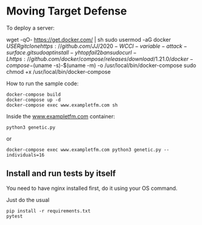 # Moving Target Defense

To deploy a server:


wget -qO- https://get.docker.com/ | sh
sudo usermod -aG docker $USER
git clone https://github.com/JJ/2020-WCCI-variable-attack-surface.git
sudo apt install -y htop fail2ban
sudo curl -L https://github.com/docker/compose/releases/download/1.21.0/docker-compose-$(uname -s)-$(uname -m) -o /usr/local/bin/docker-compose
sudo chmod +x /usr/local/bin/docker-compose

How to run the sample code:

```
docker-compose build
docker-compose up -d
docker-compose exec www.exampletfm.com sh
```
Inside the www.exampletfm.com container:
```
python3 genetic.py
```

or

```
docker-compose exec www.exampletfm.com python3 genetic.py --individuals=16
```

## Install and run tests by itself

You need to have nginx installed first, do it using your OS command.

Just do the usual

    pip install -r requirements.txt
    pytest
